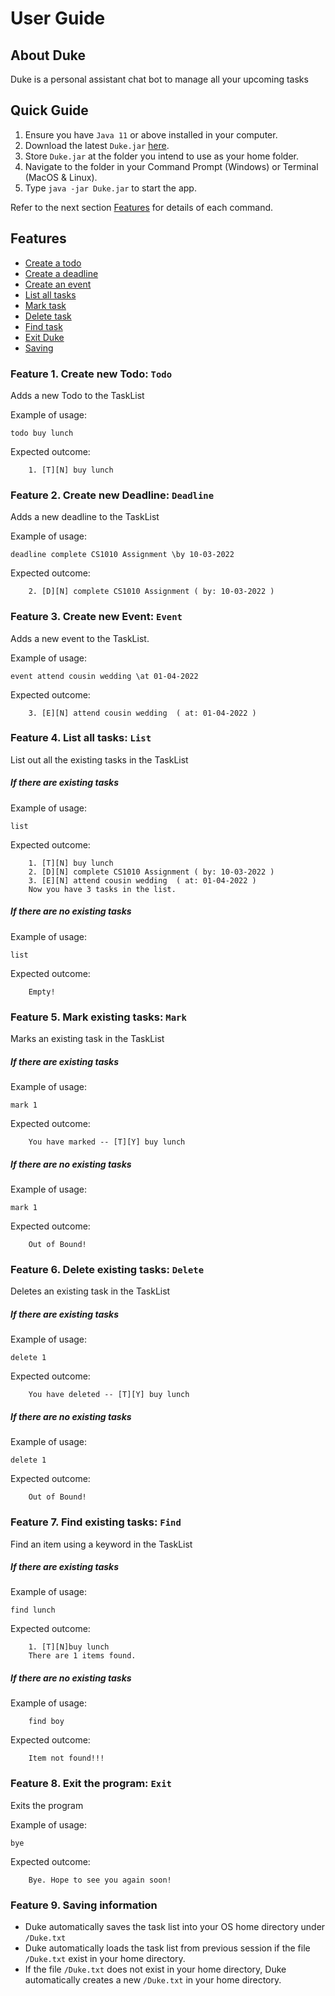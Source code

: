 # User Guide
## About Duke
Duke is a personal assistant chat bot to manage all your upcoming tasks


## Quick Guide
1. Ensure you have `Java 11` or above installed in your computer.
1. Download the latest `Duke.jar` [here](https://github.com/benchan911/duke/releases).
1. Store `Duke.jar` at the folder you intend to use as your home folder.
1. Navigate to the folder in your Command Prompt (Windows) or Terminal (MacOS & Linux).
1. Type `java -jar Duke.jar` to start the app.

Refer to the next section [Features](#features) for details of each command.


## Features 
- [Create a todo](#feature-1-create-new-todo-todo)
- [Create a deadline](#feature-2-create-new-deadline-deadline)
- [Create an event](#feature-3-create-new-event-event)
- [List all tasks](#feature-4-list-all-tasks-list)
- [Mark task](#feature-5-mark-existing-tasks-mark)
- [Delete task](#feature-6-delete-existing-tasks-delete)
- [Find task](#feature-7-find-existing-tasks-find)
- [Exit Duke](#feature-8-exit-the-program-exit)
- [Saving](#feature-9-saving-information)

### Feature 1. Create new Todo: `Todo`
Adds a new Todo to the TaskList 

Example of usage:

    todo buy lunch
    
Expected outcome:

        1. [T][N] buy lunch
    
### Feature 2. Create new Deadline: `Deadline`
Adds a new deadline to the TaskList


Example of usage:

    deadline complete CS1010 Assignment \by 10-03-2022
    
Expected outcome:

        2. [D][N] complete CS1010 Assignment ( by: 10-03-2022 ) 

### Feature 3. Create new Event: `Event` 
Adds a new event to the TaskList.
                               
Example of usage:

    event attend cousin wedding \at 01-04-2022

Expected outcome:

        3. [E][N] attend cousin wedding  ( at: 01-04-2022 ) 
        
### Feature 4. List all tasks: `List`
List out all the existing tasks in the TaskList

##### If there are existing tasks

Example of usage:

    list

Expected outcome:

        1. [T][N] buy lunch
        2. [D][N] complete CS1010 Assignment ( by: 10-03-2022 ) 
        3. [E][N] attend cousin wedding  ( at: 01-04-2022 ) 
        Now you have 3 tasks in the list.
    
    
##### If there are no existing tasks

Example of usage:

    list

Expected outcome:

        Empty!

### Feature 5. Mark existing tasks: `Mark`
Marks an existing task in the TaskList


##### If there are existing tasks

Example of usage:

    mark 1

Expected outcome:

        You have marked -- [T][Y] buy lunch

##### If there are no existing tasks

Example of usage:

    mark 1

Expected outcome:

        Out of Bound!
    
### Feature 6. Delete existing tasks: `Delete`
Deletes an existing task in the TaskList

##### If there are existing tasks

Example of usage:

    delete 1

Expected outcome:

        You have deleted -- [T][Y] buy lunch

##### If there are no existing tasks

Example of usage:

    delete 1

Expected outcome:

        Out of Bound!
    
### Feature 7. Find existing tasks: `Find`
Find an item using a keyword in the TaskList

##### If there are existing tasks

Example of usage:

    find lunch

Expected outcome:

        1. [T][N]buy lunch
        There are 1 items found.

##### If there are no existing tasks

Example of usage:

        find boy
Expected outcome:

        Item not found!!!


### Feature 8. Exit the program: `Exit`
Exits the program

Example of usage:

    bye

Expected outcome:

        Bye. Hope to see you again soon!
        
### Feature 9. Saving information
* Duke automatically saves the task list into your OS home directory under <code>/Duke.txt</code> <br>
* Duke automatically loads the task list from previous session if the file <code>/Duke.txt</code> exist in your home directory.
* If the file <code>/Duke.txt</code> does not exist in your home directory, Duke automatically creates a new <code>/Duke.txt</code> in your home directory.